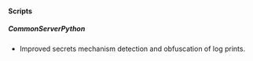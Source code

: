 
#### Scripts
##### CommonServerPython
- Improved secrets mechanism detection and obfuscation of log prints.
